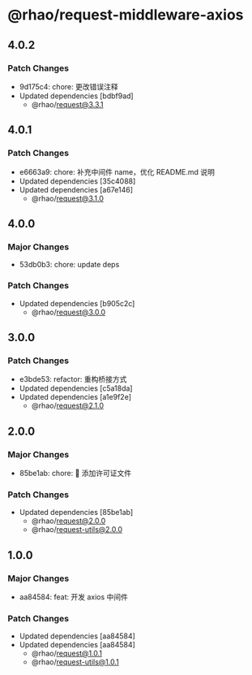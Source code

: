 # @rhao/request-middleware-axios

## 4.0.2

### Patch Changes

- 9d175c4: chore: 更改错误注释
- Updated dependencies [bdbf9ad]
  - @rhao/request@3.3.1

## 4.0.1

### Patch Changes

- e6663a9: chore: 补充中间件 name，优化 README.md 说明
- Updated dependencies [35c4088]
- Updated dependencies [a67e146]
  - @rhao/request@3.1.0

## 4.0.0

### Major Changes

- 53db0b3: chore: update deps

### Patch Changes

- Updated dependencies [b905c2c]
  - @rhao/request@3.0.0

## 3.0.0

### Patch Changes

- e3bde53: refactor: 重构桥接方式
- Updated dependencies [c5a18da]
- Updated dependencies [a1e9f2e]
  - @rhao/request@2.1.0

## 2.0.0

### Major Changes

- 85be1ab: chore: 🤖 添加许可证文件

### Patch Changes

- Updated dependencies [85be1ab]
  - @rhao/request@2.0.0
  - @rhao/request-utils@2.0.0

## 1.0.0

### Major Changes

- aa84584: feat: 开发 axios 中间件

### Patch Changes

- Updated dependencies [aa84584]
- Updated dependencies [aa84584]
  - @rhao/request@1.0.1
  - @rhao/request-utils@1.0.1
